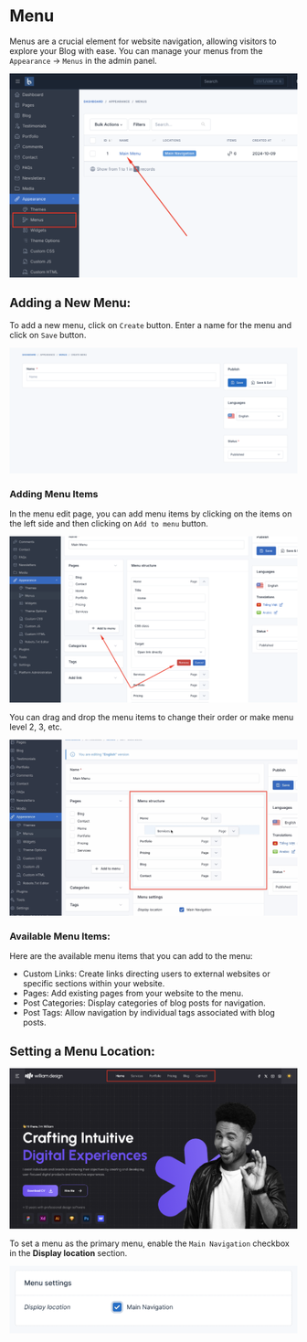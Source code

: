 # Menu

Menus are a crucial element for website navigation, allowing visitors to explore your Blog with ease. You can
manage your menus from the `Appearance` -> `Menus` in the admin panel.

![Menu](images/menus/menu-manage.png)

## Adding a New Menu:

To add a new menu, click on `Create` button. Enter a name for the menu and click on `Save` button.

![Add Menu](images/menus/menu-create.png)

### Adding Menu Items

In the menu edit page, you can add menu items by clicking on the items on the left side and then clicking
on `Add to menu` button.

![Edit Menu Items](images/menus/menu-edit.png)

You can drag and drop the menu items to change their order or make menu level 2, 3, etc.

![Drag and Drop Menu Items](images/menus/menu-drag-and-drop.png)

### Available Menu Items:

Here are the available menu items that you can add to the menu:

* Custom Links: Create links directing users to external websites or specific sections within your website.
* Pages: Add existing pages from your website to the menu.
* Post Categories: Display categories of blog posts for navigation.
* Post Tags: Allow navigation by individual tags associated with blog posts.

## Setting a Menu Location:

![Main Menu](images/menus/menu-main-menu.png)

To set a menu as the primary menu, enable the `Main Navigation` checkbox in the **Display location** section.

![Set Menu Location](images/menus/menu-display-location.png)